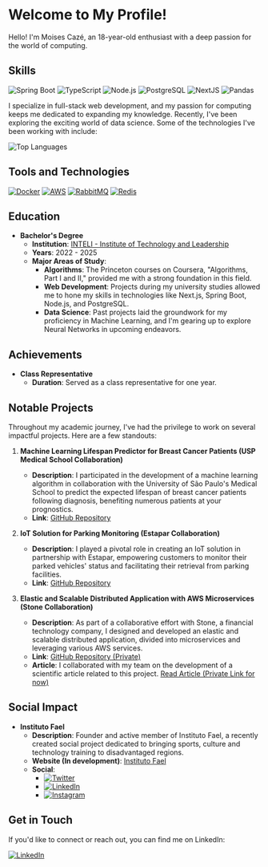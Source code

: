 # Welcome to My Profile!

Hello! I'm Moises Cazé, an 18-year-old enthusiast with a deep passion for the world of computing.

## Skills

![Spring Boot](https://img.shields.io/badge/SpringBoot-6DB33F?style=for-the-badge&logo=Spring&logoColor=white) ![TypeScript](https://img.shields.io/badge/TypeScript-000?style=for-the-badge&logo=typescript) ![Node.js](https://img.shields.io/badge/Node.js-000?style=for-the-badge&logo=node.js)  ![PostgreSQL](https://img.shields.io/badge/PostgreSQL-000?style=for-the-badge&logo=postgresql) ![NextJS](https://img.shields.io/badge/next.js-000000?style=for-the-badge&logo=nextdotjs&logoColor=white) ![Pandas](https://img.shields.io/badge/Pandas-000?style=for-the-badge&logo=pandas)

I specialize in full-stack web development, and my passion for computing keeps me dedicated to expanding my knowledge. Recently, I've been exploring the exciting world of data science. Some of the technologies I've been working with include:


![Top Languages](https://github-readme-stats-git-masterrstaa-rickstaa.vercel.app/api/top-langs/?username=cazemoises&bg_color=000&border_color=000&title_color=FFF&text_color=FFF)


## Tools and Technologies

[![Docker](https://img.shields.io/badge/Docker-2496ED?style=for-the-badge&logo=docker&logoColor=white)](https://www.docker.com/) [![AWS](https://img.shields.io/badge/AWS-232F3E?style=for-the-badge&logo=amazon-aws&logoColor=white)](https://aws.amazon.com/) [![RabbitMQ](https://img.shields.io/badge/RabbitMQ-FF6600?style=for-the-badge&logo=rabbitmq&logoColor=white)](https://www.rabbitmq.com/) [![Redis](https://img.shields.io/badge/Redis-DC382D?style=for-the-badge&logo=redis&logoColor=white)](https://redis.io/)


## Education

- **Bachelor's Degree**
  - **Institution**: [INTELI - Institute of Technology and Leadership](https://www.inteli.edu.br/)
  - **Years**: 2022 - 2025
  - **Major Areas of Study**:
    - **Algorithms**: The Princeton courses on Coursera, "Algorithms, Part I and II," provided me with a strong foundation in this field.
    - **Web Development**: Projects during my university studies allowed me to hone my skills in technologies like Next.js, Spring Boot, Node.js, and PostgreSQL.
    - **Data Science**: Past projects laid the groundwork for my proficiency in Machine Learning, and I'm gearing up to explore Neural Networks in upcoming endeavors.

## Achievements

- **Class Representative**
  - **Duration**: Served as a class representative for one year.

## Notable Projects

Throughout my academic journey, I've had the privilege to work on several impactful projects. Here are a few standouts:

1. **Machine Learning Lifespan Predictor for Breast Cancer Patients (USP Medical School Collaboration)**
   - **Description**: I participated in the development of a machine learning algorithm in collaboration with the University of São Paulo's Medical School to predict the expected lifespan of breast cancer patients following diagnosis, benefiting numerous patients at your prognostics.
   - **Link**: [GitHub Repository](https://github.com/2022M3T4-Inteli/Medicinia)

2. **IoT Solution for Parking Monitoring (Estapar Collaboration)**
   - **Description**: I played a pivotal role in creating an IoT solution in partnership with Estapar, empowering customers to monitor their parked vehicles' status and facilitating their retrieval from parking facilities.
   - **Link**: [GitHub Repository](https://github.com/2022M4T4-Inteli/Estacionados)

3. **Elastic and Scalable Distributed Application with AWS Microservices (Stone Collaboration)**
   - **Description**: As part of a collaborative effort with Stone, a financial technology company, I designed and developed an elastic and scalable distributed application, divided into microservices and leveraging various AWS services.
   - **Link**: [GitHub Repository (Private)](https://github.com/2023M7T1-Inteli)
   - **Article**: I collaborated with my team on the development of a scientific article related to this project. [Read Article (Private Link for now)](https://github.com/2023M7T1-Inteli/Grupo-1/blob/main/docs/artigo.md)

## Social Impact

- **Instituto Fael**
  - **Description**: Founder and active member of Instituto Fael, a recently created social project dedicated to bringing sports, culture and technology training to disadvantaged regions.
  - **Website (In development)**: [Instituto Fael](http://www.institutofael.com)
  - **Social**:
    - [![Twitter](https://img.shields.io/badge/Twitter-000?style=for-the-badge&logo=twitter&logoColor=0E76A8)](https://twitter.com/institutofael)
    - [![LinkedIn](https://img.shields.io/badge/LinkedIn-000?style=for-the-badge&logo=linkedin&logoColor=0E76A8)](https://www.linkedin.com/company/institutofael/?viewAsMember=true)
    - [![Instagram](https://img.shields.io/badge/Instagram-000?style=for-the-badge&logo=instagram&logoColor=0E76A8)](https://www.instagram.com/instituto.fael/)


## Get in Touch

If you'd like to connect or reach out, you can find me on LinkedIn:

[![LinkedIn](https://img.shields.io/badge/LinkedIn-000?style=for-the-badge&logo=linkedin&logoColor=0E76A8)](https://www.linkedin.com/in/moises-caze/)
